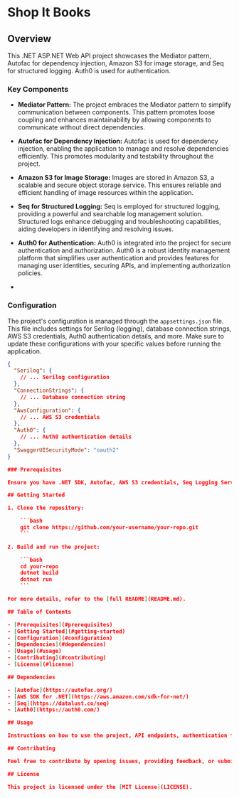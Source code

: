 # Shop It Books

## Overview

This .NET ASP.NET Web API project showcases the Mediator pattern, Autofac for dependency injection, Amazon S3 for image storage, and Seq for structured logging. Auth0 is used for authentication.

### Key Components

- **Mediator Pattern:** The project embraces the Mediator pattern to simplify communication between components. This pattern promotes loose coupling and enhances maintainability by allowing components to communicate without direct dependencies.

- **Autofac for Dependency Injection:** Autofac is used for dependency injection, enabling the application to manage and resolve dependencies efficiently. This promotes modularity and testability throughout the project.

- **Amazon S3 for Image Storage:** Images are stored in Amazon S3, a scalable and secure object storage service. This ensures reliable and efficient handling of image resources within the application.

- **Seq for Structured Logging:** Seq is employed for structured logging, providing a powerful and searchable log management solution. Structured logs enhance debugging and troubleshooting capabilities, aiding developers in identifying and resolving issues.

- **Auth0 for Authentication:** Auth0 is integrated into the project for secure authentication and authorization. Auth0 is a robust identity management platform that simplifies user authentication and provides features for managing user identities, securing APIs, and implementing authorization policies.
- 
### Configuration

The project's configuration is managed through the `appsettings.json` file. This file includes settings for Serilog (logging), database connection strings, AWS S3 credentials, Auth0 authentication details, and more. Make sure to update these configurations with your specific values before running the application.

```json
{
  "Serilog": {
    // ... Serilog configuration
  },
  "ConnectionStrings": {
    // ... Database connection string
  },
  "AwsConfiguration": {
    // ... AWS S3 credentials
  },
  "Auth0": {
    // ... Auth0 authentication details
  },
  "SwaggerUISecurityMode": "oauth2"
}

### Prerequisites

Ensure you have .NET SDK, Autofac, AWS S3 credentials, Seq Logging Server, and an Auth0 account.

## Getting Started

1. Clone the repository:

    ```bash
    git clone https://github.com/your-username/your-repo.git
    ```

2. Build and run the project:

    ```bash
    cd your-repo
    dotnet build
    dotnet run
    ```

For more details, refer to the [full README](README.md).

## Table of Contents

- [Prerequisites](#prerequisites)
- [Getting Started](#getting-started)
- [Configuration](#configuration)
- [Dependencies](#dependencies)
- [Usage](#usage)
- [Contributing](#contributing)
- [License](#license)

## Dependencies

- [Autofac](https://autofac.org/)
- [AWS SDK for .NET](https://aws.amazon.com/sdk-for-net/)
- [Seq](https://datalust.co/seq)
- [Auth0](https://auth0.com/)

## Usage

Instructions on how to use the project, API endpoints, authentication flows, and examples.

## Contributing

Feel free to contribute by opening issues, providing feedback, or submitting pull requests. Please follow the [contributing guidelines](CONTRIBUTING.md).

## License

This project is licensed under the [MIT License](LICENSE).
